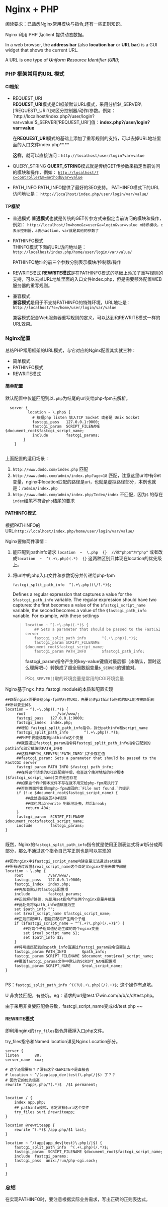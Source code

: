 # Nginx + PHP

阅读要求：已熟悉Nginx常用模块与指令,还有一些正则知识。

Nginx 利用 PHP 为client 提供动态数据。

In a web browser, the **address bar** \(also **location bar** or **URL bar**\) is a GUI widget that shows the current URL.

 A URL is one type of _**U**niform **R**esource **I**dentifier \(**URI**\)_;

### PHP 框架常用的URL 模式

#### CI框架

* REQUEST\_URI  
  R**EQUEST\_URI**模式是CI框架默认URL模式，采用分析$\_SERVER\[‘REQUEST\_URI’\]来区分控制器/动作/参数。例如：`http://localhost/index.php?/user/login?var=value`$\_SERVER\[‘REQUEST\_URI’\]值：**index.php?/user/login?var=value**

  在**REQUEST\_URI**模式的基础上添加了重写规则的支持，可以去掉URL地址里面的入口文件index.php**.**

  **这样**，就可以直接访问：`http://localhost/user/login?var=value`

* QUERY\_STRING  **QUERT\_STRING**模式就是传统GET传参数来指定当前访问的模块和操作，例如： [`http://localhost/?c=controller&m=method&var=value`](http://localhost/?c=controller&m=method&var=value)
* PATH\_INFO PATH\_INFO提供了最好的SEO支持。  PATHINFO模式下的URL访问地址是： `http://localhost/index.php/user/login/var/value/`

#### TP框架

* 普通模式  **普通模式**也就是传统的GET传参方式来指定当前访问的模块和操作，例如： `http://localhost/?m=home&c=user&a=login&var=value m标识模块，c表示控制器，a表示action，var就是其他的参数了`
* PATHINFO模式  
  THINFO模式下面的URL访问地址是： `http://localhost/index.php/home/user/login/var/value/`

  PATHINFO地址的前三个参数分别表示模块/控制器/操作

* REWRITE模式  **REWRITE模式**是在PATHINFO模式的基础上添加了重写规则的支持，可以去掉URL地址里面的入口文件index.php，但是需要额外配置WEB服务器的重写规则。
* 兼容模式  
  **兼容模式**是用于不支持PATHINFO的特殊环境，URL地址是： `http://localhost/?s=/home/user/login/var/value`

  兼容模式配合Web服务器重写规则的定义，可以达到和REWRITE模式一样的URL效果。

### Nginx配置

总结PHP常用框架的URL模式，与它对应的Nginx配置其实就三种：

* 简单模式
* PATHINFO模式
* REWRITE模式

#### 简单配置

默认配置中仅能匹配到以`.php`为结尾的uri交给php-fpm去解析。

```text
  server {    
          location ~ \.php$ {
            # 根据php listen 填入TCP Socket 或者是 Unix Socket
            fastcgi_pass   127.0.0.1:9000;
            fastcgi_param  SCRIPT_FILENAME  $document_root$fastcgi_script_name;
            include        fastcgi_params;
        }
    }
  
```

上面配置的适用场景：

1. `http://www.dodo.com/index.php` 匹配
2. `http://www.dodo.com/admin/index.php?age=18` 匹配，注意这里url中有Get变量，nginx中location匹配的路径是uri，也就是虚拟路径部分，本例也就是：`/admin/index.php`
3. `http://www.dodo.com/admin/index.php/Index/index` 不匹配，因为`$` 的存在`index`结尾不符合`php`结尾的要求

#### PATHINFO模式

根据PATHINFO的URL:`http://localhost/index.php/home/user/login/var/value/`

Nginx要做两件事情：

1. 能匹配到pathinfo请求 `location  ~  \.php  {}  //改"php$"为"php"` 或者改成`location  ~  ^(.+\.php)(.*)  {}` 这两种区别只体现在location的优先级上。
2. 将url中的php入口文件和参数切分并传递给php-fpm

   `fastcgi_split_path_info  ^(.+\.php)(\/?.*)$;`

   Defines a regular expression that captures a value for the `$fastcgi_path_info` variable. The regular expression should have two captures: the first becomes a value of the `$fastcgi_script_name` variable, the second becomes a value of the `$fastcgi_path_info` variable. For example, with these settings

   > ```text
   > location ~ ^(.+\.php)(.*)$ {
   >     ## Sets a parameter that should be passed to the FastCGI server
   >     fastcgi_split_path_info       ^(.+\.php)(.*)$;
   >     fastcgi_param SCRIPT_FILENAME $document_root$fastcgi_script_name;
   >     fastcgi_param PATH_INFO       $fastcgi_path_info;
   > ```
   >
   > **fastcgi\_param指令产生的key-value键值对最后都（未确认，暂时这么理解吧~）转换成了超全局数组变量`$_SERVER`的键值对**。
   >
   > PS:`$_SERVER[]`取的环境变量是常用的CGI环境变量

Nginx基于ngx\_http\_fastcgi\_module的本质和配置实现

```text
##匹配nginx需要交给php-fpm执行的URI，先要允许pathinfo格式的URL能够被匹配到
##所以要去掉$
location ~ ^(.+\.php)(.*)$ {
     root              /var/www/;
     fastcgi_pass   127.0.0.1:9000;
     fastcgi_index  index.php;
     ##增加 fastcgi_split_path_info指令，拆分pathinfo和script_name
     fastcgi_split_path_info       ^(.+\.php)(.*)$;
     ##PHP中要能读取到pathinfo这个变量
     ##就要通过fastcgi_param指令将fastcgi_split_path_info指令匹配到的pathinfo部分赋值给PATH_INFO
     ##这样PHP中$_SERVER['PATH_INFO']才会存在值
     ##fastcgi_param: Sets a parameter that should be passed to the FastCGI server
     fastcgi_param PATH_INFO $fastcgi_path_info;
     ##在将这个请求的URI匹配完毕后，检查这个绝对地址的PHP脚本[$fastcgi_script_name]文件是否存在
     ##如果这个PHP脚本文件不存在就不用交给php-fpm来执行了
     ##否则页面将出现由php-fpm返回的:`File not found.`的提示
     if (!-e $document_root$fastcgi_script_name) {
         ##此处直接返回404错误
         ##你也可以rewrite 到新地址去，然后break;
         return 404;
     }
     fastcgi_param  SCRIPT_FILENAME  $document_root$fastcgi_script_name;
     include        fastcgi_params;
}
​
```

既然，Nginx的`fastcgi_split_path_info`指令就是使用正则表达式将url拆分成两部分，那么不通过这个指令自己写正则也是可以实现的

```text
##因为nginx中$fastcgi_script_name内建变量无法通过set赋值
##所有通过设置$real_script_name这个自定义nginx变量来做中间值
location ~ \.php {
    root           /var/www/;
    fastcgi_pass   127.0.0.1:9000;
    fastcgi_index  index.php;
    ##先加载默认的fastcgi配置项
    include        fastcgi_params;
    ##正则解析路径，先使用set指令产生两个nginx变量并赋值
    ##此处先将$path_info值赋值为空
    set $path_info "";
    set $real_script_name $fastcgi_script_name;
    ##正则匹配URI，若能匹配将产生两个子组
    if ($fastcgi_script_name ~ "^(.+?\.php)(/.+)$") {
        ##将两个子组赋值给刚生成的两个nginx变量
        set $real_script_name $1;
        set $path_info $2;
    }
    ##将可能匹配到的$path_info值通过fastcgi_param指令设置进去
    fastcgi_param PATH_INFO       $path_info;
    fastcgi_param SCRIPT_FILENAME $document_root$real_script_name;
    ##覆盖fastcgi_params文件中默认的SCRIPT_NAME配置项
    fastcgi_param SCRIPT_NAME     $real_script_name;
}
​
```

PS：`fastcgi_split_path_info ^((?U).+\.php)(/?.+)$;` 这个操作有点坑。

U 非贪婪匹配，有些坑。eg：请求的url是test.17win.com/a/b/c/d/test.php。

由于采用非贪婪匹配会导致，fastcgi\_script\_name变成/d/test.php ~~

#### REWRITE模式

即利用nginx的`try_files`指令屏蔽掉入口php文件。

try\_files指令和Named location详见Nginx Location部分。

```text
server {
listen       80;
server_name  xxx;

# 这个还需要嘛？？没有这个REWRITE不是直接去
# location ~ ^/(app|app_dev|test)\.php(/|$) 了？？
# 因为它的优先级高
rewrite ^/app\.php/?(.*)$  /$1 permanent;


location / {
    index app.php;
    ## pathinfo模式，肯定没有$uri这个文件 
    try_files $uri @rewriteapp;
}

location @rewriteapp {
    rewrite ^(.*)$ /app.php/$1 last;
}

location ~ ^/(app|app_dev|test)\.php(/|$) {
    fastcgi_split_path_info  ^(.+\.php)(/.*)$;
    fastcgi_param  SCRIPT_FILENAME $document_root$fastcgi_script_name;
    include  fastcgi_params;
    fastcgi_pass  unix:/run/php-cgi.sock;
}
    
}    
```



### 总结

在实现PATHINFO时，要注意根据实际业务需求，写出正确的正则表达式。





